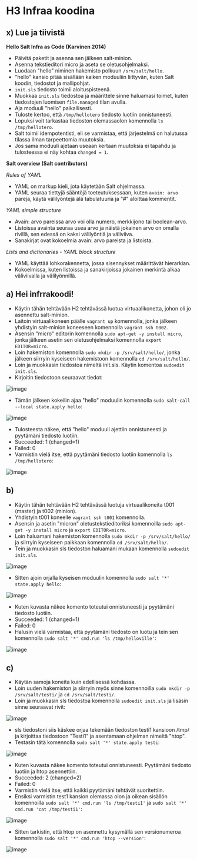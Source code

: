 # H3 Infraa koodina
## x) Lue ja tiivistä
**Hello Salt Infra as Code (Karvinen 2014)**
* Päivitä paketit ja asenna sen jälkeen salt-minion.
* Asenna tekstieditori micro ja aseta se oletusohjelmaksi.
* Luodaan "hello" niminen hakemisto polkuun `/srv/salt/hello`.
* "hello" kansio pitää sisällään kaiken moduuliin liittyvän, kuten Salt koodin, tiedostot ja mallipohjat.
* `init.sls` tiedosto toimii aloituspisteenä.
* Muokkaa `init.sls` tiedostoa ja määrittele sinne haluamasi toimet, kuten tiedostojen luomisen `file.managed` tilan avulla.
* Aja moduuli "hello" paikallisesti.
* Tuloste kertoo, että `/tmp/hellotero` tiedosto luotiin onnistuneesti.
* Lopuksi voit tarkastaa tiedoston olemassaolon komennolla `ls /tmp/hellotero`.
* Salt toimii idempotentisti, eli se varmistaa, että järjestelmä on halutussa tilassa ilman tarpeettomia muutoksia.
* Jos sama moduuli ajetaan useaan kertaan muutoksia ei tapahdu ja tulosteessa ei näy kohtaa `changed = 1`.

**Salt overview (Salt contributors)**

*Rules of YAML*
* YAML on markup kieli, jota käytetään Salt ohjelmassa.
* YAML seuraa tiettyjä sääntöjä toeteutuksessaan, kuten `avain: arvo` pareja, käytä välilyöntejä älä tabulatuuria ja "#" aloittaa kommentit.
  
*YAML simple structure*
* Avain: arvo pareissa arvo voi olla numero, merkkijono tai boolean-arvo.
* Listoissa avainta seuraa usea arvo ja näistä jokainen arvo on omalla rivillä, sen edessä on kaksi välilyöntiä ja väliviiva.
* Sanakirjat ovat kokoelmia avain: arvo pareista ja listoista.
  
*Lists and dictionaries - YAML block structure*
* YAML käyttää lohkorakennetta, jossa sisennykset määrittävät hierarkian.
* Kokoelmissa, kuten listoissa ja sanakirjoissa jokainen merkintä alkaa väliviivalla ja välilyönnillä.

## a) Hei infrrakoodi!
* Käytin tähän tehtävään H2 tehtävässä luotua virtuaalikonetta, johon oli jo asennettu salt-minion.
* Laitoin virtuaalikoneen päälle `vagrant up` komennolla, jonka jälkeen yhdistyin salt-minion koneeseen komennolla `vagrant ssh t002`.
* Asensin "micro" editorin komennolla `sudo apt-get -y install micro`, jonka jälkeen asetin sen oletusohjelmaksi komennolla `export EDITOR=micro`.
* Loin hakemiston komennolla `sudo mkdir -p /srv/salt/hello/`, jonka jälkeen siirryin kyseiseen hakemistoon komennolla `cd /srv/salt/hello/`.
* Loin ja muokkasin tiedostoa nimeltä init.sls. Käytin komentoa `sudoedit init.sls`.
* Kirjoitin tiedostoon seuraavat tiedot:

![image](https://github.com/user-attachments/assets/8a46d56e-43c3-42b8-bf9b-5e5c1a586b49)
* Tämän jälkeen kokeilin ajaa "hello" moduulin komennolla `sudo salt-call --local state.apply hello`:

![image](https://github.com/user-attachments/assets/55cb1c18-1167-4af7-a0e0-742bf48f76ca)
* Tulosteesta näkee, että "hello" moduuli ajettiin onnistuneesti ja pyytämäni tiedosto luotiin.
* Succeeded: 1 (changed=1)
* Failed: 0
* Varmistin vielä itse, että pyytämäni tiedosto luotiin komennolla `ls /tmp/hellotero`:

![image](https://github.com/user-attachments/assets/6b087514-3209-4a0d-a49c-e2fd4e8f56ff)

## b)
* Käytin tähän tehtävään H2 tehtävässä luotuja virtuaalikoneita t001 (master) ja t002 (minion).
* Yhdistyin t001 koneelle `vagrant ssh t001` komennolla.
* Asensin ja asetin "micron" oletustekstieditoriksi komennoilla `sudo apt-get -y install micro` ja `export EDITOR=micro`.
* Loin haluamani hakemiston komennolla `sudo mkdir -p /srv/salt/hello/` ja siirryin kyseiseen paikkaan komennolla `cd /srv/salt/hello/`.
* Tein ja muokkasin sls tiedoston haluamani mukaan komennolla `sudoedit init.sls`.

![image](https://github.com/user-attachments/assets/18c3bad8-a286-49f2-bd64-43d07f09bbc8)

* Sitten ajoin orjalla kyseisen moduulin komennolla `sudo salt '*' state.apply hello`: 

![image](https://github.com/user-attachments/assets/cad93061-639c-405d-87ea-1a5f90853b97)
* Kuten kuvasta näkee komento toteutui onnistuneesti ja pyytämäni tiedosto luotiin.
* Succeeded: 1 (changed=1)
* Failed: 0
* Halusin vielä varmistaa, että pyytämäni tiedosto on luotu ja tein sen komennolla `sudo salt '*' cmd.run 'ls /tmp/helloville'`:

![image](https://github.com/user-attachments/assets/3bd0dd6a-ee98-4799-b777-93990d084df4)

## c)
* Käytän samoja koneita kuin edellisessä kohdassa.
* Loin uuden hakemiston ja siirryin myös sinne komennoilla `sudo mkdir -p /srv/salt/testi/` ja `cd /srv/salt/testi/`.
* Loin ja muokkasin sls tiedostoa komennolla `sudoedit init.sls` ja lisäsin sinne seuraavat rivit:

![image](https://github.com/user-attachments/assets/991fa07a-a9e2-4664-aa67-bbe114fe6612)
* sls tiedostoni siis käskee orjaa tekemään tiedoston testi1 kansioon /tmp/ ja kirjoittaa tiedostoon "Testi1" ja asentamaan ohjelman nimeltä "htop".
* Testasin tätä komennolla `sudo salt '*' state.apply testi`: 

![image](https://github.com/user-attachments/assets/5d23a45f-4112-4479-a7d3-8b1707f8ec63)
* Kuten kuvasta näkee komento toteutui onnistuneesti. Pyytämäni tiedosto luotiin ja htop asennettiin.
* Succeeded: 2 (changed=2)
* Failed: 0
* Varmistin vielä itse, että kaikki pyytämäni tehtävät suoritettiin.
* Ensiksi varmistin test1 kansion olemassa olon ja oikean sisällön komennoilla `sudo salt '*' cmd.run 'ls /tmp/testi1'` ja `sudo salt '*' cmd.run 'cat /tmp/testi1'`:

![image](https://github.com/user-attachments/assets/6381e4f9-eb8c-47f7-afde-b79a57c22ec4)
* Sitten tarkistin, että htop on asennettu kysymällä sen versionumeroa komennolla `sudo salt '*' cmd.run 'htop --version'`:

![image](https://github.com/user-attachments/assets/41a0bbbe-4f67-485e-b4a8-c7f995a325c6)


